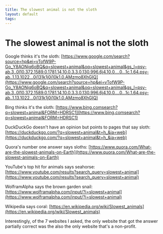 ```yaml
---
title: The slowest animal is not the sloth
layout: default
tags: 
---
```


# The slowest animal is not the sloth

Google thinks it's the sloth: [https://www.google.com/search?source=hp&ei=vTofW9P-Go_Y8AONjq6oBQ&q=slowest+animal&oq=slowest+animal&gs_l=psy-ab.3..0l10.372.1589.0.1781.14.10.0.3.3.0.130.996.6j4.10.0....0...1c.1.64.psy-ab..1.13.1022...0i131k1j0i10k1.0.AMzmo8XhGIQ](https://www.google.com/search?source=hp&ei=vTofW9P-Go_Y8AONjq6oBQ&q=slowest+animal&oq=slowest+animal&gs_l=psy-ab.3..0l10.372.1589.0.1781.14.10.0.3.3.0.130.996.6j4.10.0....0...1c.1.64.psy-ab..1.13.1022...0i131k1j0i10k1.0.AMzmo8XhGIQ)

Bing thinks it's the sloth: [https://www.bing.comsearch?q=slowest+animal&FORM=HDRSC1](https://www.bing.comsearch?q=slowest+animal&FORM=HDRSC1)

DuckDuckGo doesn't have an opinion but points to pages that say sloth: [https://duckduckgo.com/?q=slowest+animal&t=h_&ia=web](https://duckduckgo.com/?q=slowest+animal&t=h_&ia=web)

Quora's number one answer says sloths: [https://www.quora.com/What-are-the-slowest-animals-on-Earth](https://www.quora.com/What-are-the-slowest-animals-on-Earth)

YouTube's top hit for animals says seahorse: [https://www.youtube.com/results?search_query=slowest+animal](https://www.youtube.com/results?search_query=slowest+animal)

WolframAlpha says the brown garden snail: [https://www.wolframalpha.com/input/?i=slowest+animal](https://www.wolframalpha.com/input/?i=slowest+animal)

Wikipedia says coral: [https://en.wikipedia.org/wiki/Slowest_animals](https://en.wikipedia.org/wiki/Slowest_animals)

Interestingly, of the 7 websites I asked, the only website that got the answer partially correct was the also the only website that's a non-profit.